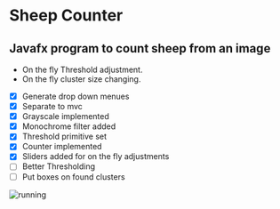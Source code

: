 # Sheep Counter

## Javafx program to count sheep from an image
* On the fly Threshold adjustment.
* On the fly cluster size changing.

- [x] Generate drop down menues
- [x] Separate to mvc
- [x] Grayscale implemented
- [x] Monochrome filter added
- [x] Threshold primitive set
- [x] Counter implemented
- [x] Sliders added for on the fly adjustments
- [ ] Better Thresholding
- [ ] Put boxes on found clusters

![running](20181108_113355.gif)
